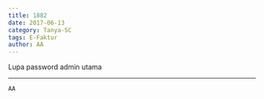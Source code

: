 ```yaml
---
title: 1882
date: 2017-06-13
category: Tanya-SC
tags: E-Faktur
author: AA
---
```


Lupa password admin utama

---



`AA`
